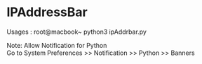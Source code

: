 

<h1>IPAddressBar </h1>

Usages :
root@macbook~ python3 ipAddrbar.py


Note: Allow Notification for Python
<br>
Go to System Preferences >> Notification >> Python >> Banners 
